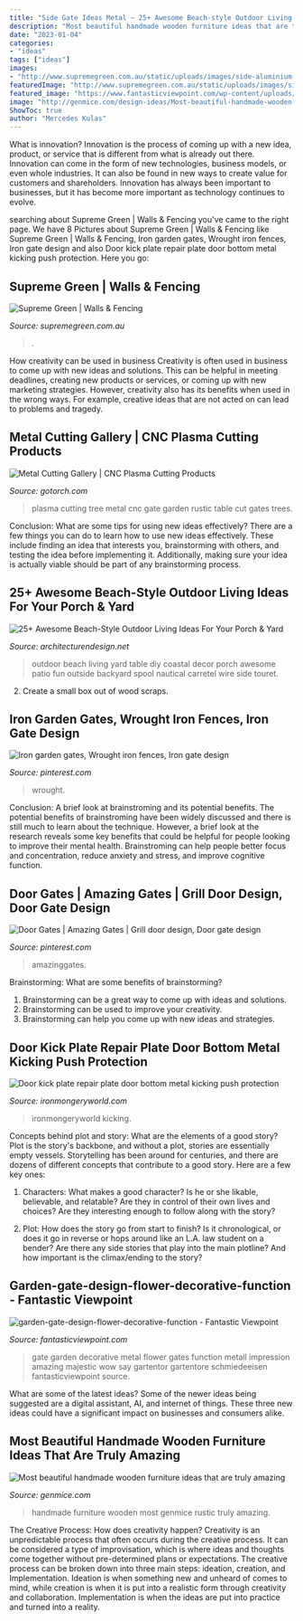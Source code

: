 ```yaml
---
title: "Side Gate Ideas Metal ~ 25+ Awesome Beach-style Outdoor Living Ideas For Your Porch &amp; Yard"
description: "Most beautiful handmade wooden furniture ideas that are truly amazing"
date: "2023-01-04"
categories:
- "ideas"
tags: ["ideas"]
images:
- "http://www.supremegreen.com.au/static/uploads/images/side-aluminium-gate-wfasigjlkquo.JPG?height=1100&amp;mode=max&amp;upscale=false&amp;width=2000"
featuredImage: "http://www.supremegreen.com.au/static/uploads/images/side-aluminium-gate-wfasigjlkquo.JPG?height=1100&amp;mode=max&amp;upscale=false&amp;width=2000"
featured_image: "https://www.fantasticviewpoint.com/wp-content/uploads/2017/01/garden-gate-design-flower-decorative-function.jpg"
image: "http://genmice.com/design-ideas/Most-beautiful-handmade-wooden-furniture-ideas-that-are-trul/890.jpeg"
ShowToc: true
author: "Mercedes Kulas"
---
```



What is innovation?
Innovation is the process of coming up with a new idea, product, or service that is different from what is already out there. Innovation can come in the form of new technologies, business models, or even whole industries. It can also be found in new ways to create value for customers and shareholders. Innovation has always been important to businesses, but it has become more important as technology continues to evolve.

	

		
searching about Supreme Green | Walls &amp; Fencing you've came to the right page. We have 8 Pictures about Supreme Green | Walls &amp; Fencing like Supreme Green | Walls &amp; Fencing, Iron garden gates, Wrought iron fences, Iron gate design and also Door kick plate repair plate door bottom metal kicking push protection. Here you go:
		
    
## Supreme Green | Walls &amp; Fencing

<img loading=lazy src="http://www.supremegreen.com.au/static/uploads/images/side-aluminium-gate-wfasigjlkquo.JPG?height=1100&amp;mode=max&amp;upscale=false&amp;width=2000" onerror="this.onerror=null;this.src='https://tse2.mm.bing.net/th?id=OIP.l18NAC0gfRYpuUyCav13ywHaLY&amp;pid=15.1';" alt="Supreme Green | Walls &amp; Fencing">

_Source: supremegreen.com.au_

>. 

	

How creativity can be used in business
Creativity is often used in business to come up with new ideas and solutions. This can be helpful in meeting deadlines, creating new products or services, or coming up with new marketing strategies. However, creativity also has its benefits when used in the wrong ways. For example, creative ideas that are not acted on can lead to problems and tragedy.

    
## Metal Cutting Gallery | CNC Plasma Cutting Products

<img loading=lazy src="https://gotorch.com/gallery/gallery/tree-gate.jpg" onerror="this.onerror=null;this.src='https://tse1.mm.bing.net/th?id=OIP.Yvl-vmW9yIpCI67jK5GN7QHaLs&amp;pid=15.1';" alt="Metal Cutting Gallery | CNC Plasma Cutting Products">

_Source: gotorch.com_

>plasma cutting tree metal cnc gate garden rustic table cut gates trees. 

	

Conclusion: What are some tips for using new ideas effectively?
There are a few things you can do to learn how to use new ideas effectively. These include finding an idea that interests you, brainstorming with others, and testing the idea before implementing it. Additionally, making sure your idea is actually viable should be part of any brainstorming process.

    
## 25+ Awesome Beach-Style Outdoor Living Ideas For Your Porch &amp; Yard

<img loading=lazy src="http://cdn.architecturendesign.net/wp-content/uploads/2015/07/AD-Beach-Style-Outdoor-Living-Ideas-20.jpg" onerror="this.onerror=null;this.src='https://tse3.mm.bing.net/th?id=OIP.IilposCICfZE5yHu9TVVowHaKp&amp;pid=15.1';" alt="25+ Awesome Beach-Style Outdoor Living Ideas For Your Porch &amp; Yard">

_Source: architecturendesign.net_

>outdoor beach living yard table diy coastal decor porch awesome patio fun outside backyard spool nautical carretel wire side touret. 

	

2. Create a small box out of wood scraps.

    
## Iron Garden Gates, Wrought Iron Fences, Iron Gate Design

<img loading=lazy src="https://i.pinimg.com/736x/66/be/78/66be788b3cc9fd2c2441a1b545d20662.jpg" onerror="this.onerror=null;this.src='https://tse3.mm.bing.net/th?id=OIP.RmCSsTz861yrB5s1B_vGmQAAAA&amp;pid=15.1';" alt="Iron garden gates, Wrought iron fences, Iron gate design">

_Source: pinterest.com_

>wrought. 

	

Conclusion: A brief look at brainstroming and its potential benefits.
The potential benefits of brainstroming have been widely discussed and there is still much to learn about the technique. However, a brief look at the research reveals some key benefits that could be helpful for people looking to improve their mental health. Brainstroming can help people better focus and concentration, reduce anxiety and stress, and improve cognitive function.

    
## Door Gates | Amazing Gates | Grill Door Design, Door Gate Design

<img loading=lazy src="https://i.pinimg.com/736x/c0/ab/cb/c0abcb11d288bfee6cd375de3666e9c2.jpg" onerror="this.onerror=null;this.src='https://tse4.mm.bing.net/th?id=OIP.DoD7IYRdjyrAyL0kbroFngHaJ3&amp;pid=15.1';" alt="Door Gates | Amazing Gates | Grill door design, Door gate design">

_Source: pinterest.com_

>amazinggates. 

	

Brainstorming: What are some benefits of brainstorming?
1. Brainstorming can be a great way to come up with ideas and solutions.
2. Brainstorming can be used to improve your creativity.
3. Brainstorming can help you come up with new ideas and strategies.

    
## Door Kick Plate Repair Plate Door Bottom Metal Kicking Push Protection

<img loading=lazy src="https://www.ironmongeryworld.com/media/catalog/product/cache/1/image/9df78eab33525d08d6e5fb8d27136e95/p/o/polished_brass_kick_plate_door_1.jpg" onerror="this.onerror=null;this.src='https://tse1.mm.bing.net/th?id=OIP.CiWvxFUcyxTbAVLyhfpbFAHaLH&amp;pid=15.1';" alt="Door kick plate repair plate door bottom metal kicking push protection">

_Source: ironmongeryworld.com_

>ironmongeryworld kicking. 

	

Concepts behind plot and story: What are the elements of a good story?
Plot is the story's backbone, and without a plot, stories are essentially empty vessels. Storytelling has been around for centuries, and there are dozens of different concepts that contribute to a good story. Here are a few key ones:
1) Characters: What makes a good character? Is he or she likable, believable, and relatable? Are they in control of their own lives and choices? Are they interesting enough to follow along with the story?

2) Plot: How does the story go from start to finish? Is it chronological, or does it go in reverse or hops around like an L.A. law student on a bender? Are there any side stories that play into the main plotline? And how important is the climax/ending to the story?

    
## Garden-gate-design-flower-decorative-function - Fantastic Viewpoint

<img loading=lazy src="https://www.fantasticviewpoint.com/wp-content/uploads/2017/01/garden-gate-design-flower-decorative-function.jpg" onerror="this.onerror=null;this.src='https://tse3.mm.bing.net/th?id=OIP.fqJyIlvXvlUDmcP9Udt0igHaLH&amp;pid=15.1';" alt="garden-gate-design-flower-decorative-function - Fantastic Viewpoint">

_Source: fantasticviewpoint.com_

>gate garden decorative metal flower gates function metall impression amazing majestic wow say gartentor gartentore schmiedeeisen fantasticviewpoint source. 

	

What are some of the latest ideas?
Some of the newer ideas being suggested are a digital assistant, AI, and internet of things. These three new ideas could have a significant impact on businesses and consumers alike.

    
## Most Beautiful Handmade Wooden Furniture Ideas That Are Truly Amazing

<img loading=lazy src="http://genmice.com/design-ideas/Most-beautiful-handmade-wooden-furniture-ideas-that-are-trul/890.jpeg" onerror="this.onerror=null;this.src='https://tse1.mm.bing.net/th?id=OIP.fMu4jjnqRp3gscBJ8HYeHgAAAA&amp;pid=15.1';" alt="Most beautiful handmade wooden furniture ideas that are truly amazing">

_Source: genmice.com_

>handmade furniture wooden most genmice rustic truly amazing. 

	

The Creative Process: How does creativity happen?
Creativity is an unpredictable process that often occurs during the creative process. It can be considered a type of improvisation, which is where ideas and thoughts come together without pre-determined plans or expectations. The creative process can be broken down into three main steps: ideation, creation, and Implementation. Ideation is when something new and unheard of comes to mind, while creation is when it is put into a realistic form through creativity and collaboration. Implementation is when the ideas are put into practice and turned into a reality.


